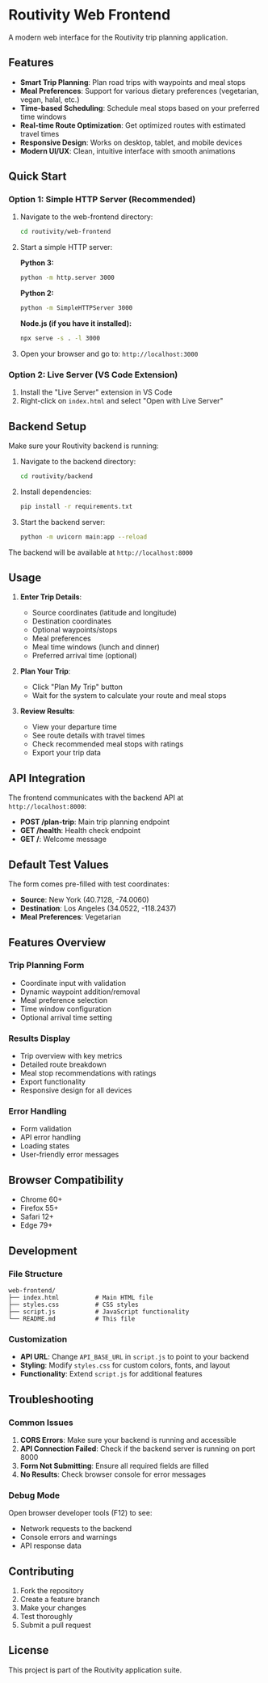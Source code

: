 # Routivity Web Frontend

A modern web interface for the Routivity trip planning application.

## Features

- **Smart Trip Planning**: Plan road trips with waypoints and meal stops
- **Meal Preferences**: Support for various dietary preferences (vegetarian, vegan, halal, etc.)
- **Time-based Scheduling**: Schedule meal stops based on your preferred time windows
- **Real-time Route Optimization**: Get optimized routes with estimated travel times
- **Responsive Design**: Works on desktop, tablet, and mobile devices
- **Modern UI/UX**: Clean, intuitive interface with smooth animations

## Quick Start

### Option 1: Simple HTTP Server (Recommended)

1. Navigate to the web-frontend directory:
   ```bash
   cd routivity/web-frontend
   ```

2. Start a simple HTTP server:
   
   **Python 3:**
   ```bash
   python -m http.server 3000
   ```
   
   **Python 2:**
   ```bash
   python -m SimpleHTTPServer 3000
   ```
   
   **Node.js (if you have it installed):**
   ```bash
   npx serve -s . -l 3000
   ```

3. Open your browser and go to: `http://localhost:3000`

### Option 2: Live Server (VS Code Extension)

1. Install the "Live Server" extension in VS Code
2. Right-click on `index.html` and select "Open with Live Server"

## Backend Setup

Make sure your Routivity backend is running:

1. Navigate to the backend directory:
   ```bash
   cd routivity/backend
   ```

2. Install dependencies:
   ```bash
   pip install -r requirements.txt
   ```

3. Start the backend server:
   ```bash
   python -m uvicorn main:app --reload
   ```

The backend will be available at `http://localhost:8000`

## Usage

1. **Enter Trip Details**:
   - Source coordinates (latitude and longitude)
   - Destination coordinates
   - Optional waypoints/stops
   - Meal preferences
   - Meal time windows (lunch and dinner)
   - Preferred arrival time (optional)

2. **Plan Your Trip**:
   - Click "Plan My Trip" button
   - Wait for the system to calculate your route and meal stops

3. **Review Results**:
   - View your departure time
   - See route details with travel times
   - Check recommended meal stops with ratings
   - Export your trip data

## API Integration

The frontend communicates with the backend API at `http://localhost:8000`:

- **POST /plan-trip**: Main trip planning endpoint
- **GET /health**: Health check endpoint
- **GET /**: Welcome message

## Default Test Values

The form comes pre-filled with test coordinates:
- **Source**: New York (40.7128, -74.0060)
- **Destination**: Los Angeles (34.0522, -118.2437)
- **Meal Preferences**: Vegetarian

## Features Overview

### Trip Planning Form
- Coordinate input with validation
- Dynamic waypoint addition/removal
- Meal preference selection
- Time window configuration
- Optional arrival time setting

### Results Display
- Trip overview with key metrics
- Detailed route breakdown
- Meal stop recommendations with ratings
- Export functionality
- Responsive design for all devices

### Error Handling
- Form validation
- API error handling
- Loading states
- User-friendly error messages

## Browser Compatibility

- Chrome 60+
- Firefox 55+
- Safari 12+
- Edge 79+

## Development

### File Structure
```
web-frontend/
├── index.html          # Main HTML file
├── styles.css          # CSS styles
├── script.js           # JavaScript functionality
└── README.md           # This file
```

### Customization

- **API URL**: Change `API_BASE_URL` in `script.js` to point to your backend
- **Styling**: Modify `styles.css` for custom colors, fonts, and layout
- **Functionality**: Extend `script.js` for additional features

## Troubleshooting

### Common Issues

1. **CORS Errors**: Make sure your backend is running and accessible
2. **API Connection Failed**: Check if the backend server is running on port 8000
3. **Form Not Submitting**: Ensure all required fields are filled
4. **No Results**: Check browser console for error messages

### Debug Mode

Open browser developer tools (F12) to see:
- Network requests to the backend
- Console errors and warnings
- API response data

## Contributing

1. Fork the repository
2. Create a feature branch
3. Make your changes
4. Test thoroughly
5. Submit a pull request

## License

This project is part of the Routivity application suite.
